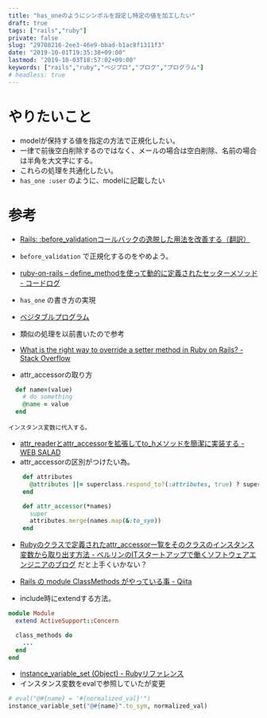 ```yaml
---
title: "has_oneのようにシンボルを設定し特定の値を加工したい"
draft: true
tags: ["rails","ruby"]
private: false
slug: "29708216-2ee3-46e9-bbad-b1ac8f1311f3"
date: "2019-10-01T19:35:38+09:00"
lastmod: "2019-10-03T18:57:02+09:00"
keywords: ["rails","ruby","ベジプロ","プログ","プログラム"]
# headless: true
---
```


# やりたいこと
* modelが保持する値を指定の方法で正規化したい。
 * 一律で前後空白削除するのではなく、メールの場合は空白削除、名前の場合は半角を大文字にする。
* これらの処理を共通化したい。
* `has_one :user` のように、modelに記載したい


# 参考
* [Rails: :before_validationコールバックの逸脱した用法を改善する（翻訳）](https://techracho.bpsinc.jp/hachi8833/2017_12_12/48367)
 * `before_validation` で正規化するのをやめよう。

* [ruby-on-rails – define_methodを使って動的に定義されたセッターメソッド - コードログ](https://codeday.me/jp/qa/20190227/285561.html)
 * `has_one` の書き方の実現

* [ベジタブルプログラム](https://www.blog.v41.me/posts/8883033c-0933-4f14-a52c-3ed0eadd05e1)
 * 類似の処理を以前書いたので参考

* [What is the right way to override a setter method in Ruby on Rails? - Stack Overflow](https://stackoverflow.com/questions/10464793/what-is-the-right-way-to-override-a-setter-method-in-ruby-on-rails)
 * attr_accessorの取り方

```rb
  def name=(value)
    # do something
    @name = value
  end
```
```!
インスタンス変数に代入する。
```

* [attr_readerとattr_accessorを拡張してto_hメソッドを簡潔に実装する - WEB SALAD](https://web-salad.hateblo.jp/entry/2014/11/06/122946)
 * attr_accessorの区別がつけたい為。

```rb
    def attributes
      @attributes ||= superclass.respond_to?(:attributes, true) ? superclass.__send__(:attributes) : Set.new
    end

    def attr_accessor(*names)
      super
      attributes.merge(names.map(&:to_sym))
    end
```

 * [Rubyのクラスで定義されたattr_accessor一覧をそのクラスのインスタンス変数から取り出す方法 - ベルリンのITスタートアップで働くソフトウェアエンジニアのブログ](https://www.jabba.cloud/20170404224245/) だと上手くいかない？

* [Rails の module ClassMethods がやっている事 - Qiita](https://qiita.com/pekepek/items/4f5ad8c3003672765846)
 * include時にextendする方法。

```rb
module Module
  extend ActiveSupport::Concern

  class_methods do
    ...
  end
end
```

* [instance_variable_set (Object) - Rubyリファレンス](https://ref.xaio.jp/ruby/classes/object/instance_variable_set)
 * インスタンス変数をevalで参照していたが変更

```rb
# eval("@#{name} = '#{normalized_val}'")
instance_variable_set("@#{name}".to_sym, normalized_val)
```
